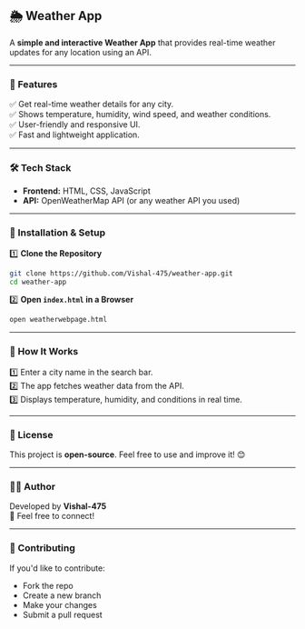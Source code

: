 ## 🌦 Weather App  

A **simple and interactive Weather App** that provides real-time weather updates for any location using an API.  

---

### 📌 Features  
✅ Get real-time weather details for any city.  
✅ Shows temperature, humidity, wind speed, and weather conditions.  
✅ User-friendly and responsive UI.  
✅ Fast and lightweight application.  

---

### 🛠 Tech Stack  
- **Frontend:** HTML, CSS, JavaScript  
- **API:** OpenWeatherMap API (or any weather API you used)  

---

### 🚀 Installation & Setup  

1️⃣ **Clone the Repository**  
```sh
git clone https://github.com/Vishal-475/weather-app.git
cd weather-app
```

2️⃣ **Open `index.html` in a Browser**  
```sh
open weatherwebpage.html
```

---

### 📖 How It Works  
1️⃣ Enter a city name in the search bar.  
2️⃣ The app fetches weather data from the API.  
3️⃣ Displays temperature, humidity, and conditions in real time.  

---

### 📜 License  
This project is **open-source**. Feel free to use and improve it! 😊  

---

### 👨‍💻 Author  
Developed by **Vishal-475**  
💬 Feel free to connect!  

---

### 🔗 Contributing  
If you'd like to contribute:  
- Fork the repo  
- Create a new branch  
- Make your changes  
- Submit a pull request  
